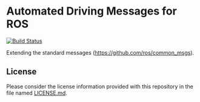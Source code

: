 # Automated Driving Messages for ROS

[![Build Status](https://api.travis-ci.org/fzi-forschungszentrum-informatik/automated_driving_msgs.svg)](https://travis-ci.org/fzi-forschungszentrum-informatik/automated_driving_msgs)


Extending the standard messages (https://github.com/ros/common_msgs).

## License
Please consider the license information provided with this repository in the file named [LICENSE.md](LICENSE.md).
